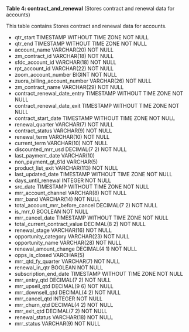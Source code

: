 **Table 4: contract_and_renewal** (Stores contract and renewal data for accounts)

This table contains Stores contract and renewal data for accounts.

- qtr_start TIMESTAMP WITHOUT TIME ZONE NOT NULL
- qtr_end TIMESTAMP WITHOUT TIME ZONE NOT NULL
- account_name VARCHAR(20) NOT NULL
- zm_contract_id VARCHAR(18) NOT NULL
- sfdc_account_id VARCHAR(18) NOT NULL
- rpt_account_id VARCHAR(22) NOT NULL
- zoom_account_number BIGINT NOT NULL
- zuora_billing_account_number VARCHAR(26) NOT NULL
- zm_contract_name VARCHAR(29) NOT NULL
- contract_renewal_date_entry TIMESTAMP WITHOUT TIME ZONE NOT NULL
- contract_renewal_date_exit TIMESTAMP WITHOUT TIME ZONE NOT NULL
- contract_start_date TIMESTAMP WITHOUT TIME ZONE NOT NULL
- renewal_quarter VARCHAR(7) NOT NULL
- contract_status VARCHAR(9) NOT NULL
- renewal_term VARCHAR(10) NOT NULL
- current_term VARCHAR(10) NOT NULL
- discounted_mrr_usd DECIMAL(7 2) NOT NULL
- last_payment_date VARCHAR(10)
- non_payment_gt_61d VARCHAR(5)
- product_list_exit VARCHAR(113) NOT NULL
- last_updated_date TIMESTAMP WITHOUT TIME ZONE NOT NULL
- days_until_renewal INTEGER NOT NULL
- src_date TIMESTAMP WITHOUT TIME ZONE NOT NULL
- mrr_account_channel VARCHAR(8) NOT NULL
- mrr_band VARCHAR(14) NOT NULL
- total_account_mrr_before_cancel DECIMAL(7 2) NOT NULL
- is_mrr_0 BOOLEAN NOT NULL
- mrr_cancel_date TIMESTAMP WITHOUT TIME ZONE NOT NULL
- total_current_contract_value DECIMAL(8 2) NOT NULL
- renewal_stage VARCHAR(16) NOT NULL
- opportunity_category VARCHAR(23) NOT NULL
- opportunity_name VARCHAR(28) NOT NULL
- renewal_amount_change DECIMAL(4 1) NOT NULL
- opps_is_closed VARCHAR(5)
- mrr_qtd_fy_quarter VARCHAR(7) NOT NULL
- renewal_in_qtr BOOLEAN NOT NULL
- subscription_end_date TIMESTAMP WITHOUT TIME ZONE NOT NULL
- mrr_entry_qtd DECIMAL(7 2) NOT NULL
- mrr_upsell_qtd DECIMAL(9 6) NOT NULL
- mrr_downsell_qtd DECIMAL(4 2) NOT NULL
- mrr_cancel_qtd INTEGER NOT NULL
- mrr_churn_qtd DECIMAL(4 2) NOT NULL
- mrr_exit_qtd DECIMAL(7 2) NOT NULL
- renewal_status VARCHAR(18) NOT NULL
- mrr_status VARCHAR(9) NOT NULL